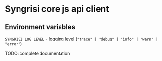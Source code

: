 # Syngrisi core js api client

## Environment variables

`SYNGRISI_LOG_LEVEL` - logging level (`"trace" | "debug" | "info" | "warn" | "error"`)

TODO: complete documentation
